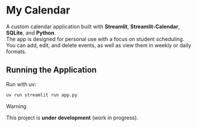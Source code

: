 # My Calendar

A custom calendar application built with **Streamlit**, **Streamlit-Calendar**, **SQLite**, and **Python**.  
The app is designed for personal use with a focus on student scheduling. You can add, edit, and delete events, as well as view them in weekly or daily formats.

## Running the Application

Run with uv:

```bash
uv run streamlit run app.py
```

> [!WARNING]  
> This project is **under development** (work in progress).